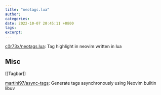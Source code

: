 ```yaml
---
title: "neotags.lua"
author: 
categories: 
date: 2022-10-07 20:45:11 +0800
tags: 
excerpt: 
---
```




[c0r73x/neotags.lua](https://github.com/c0r73x/neotags.lua): Tag highlight in neovim written in lua













## Misc


[[Tagbar]]


[martini97/async-tags](https://github.com/martini97/async-tags): Generate tags asynchronously using Neovim builtin libuv









